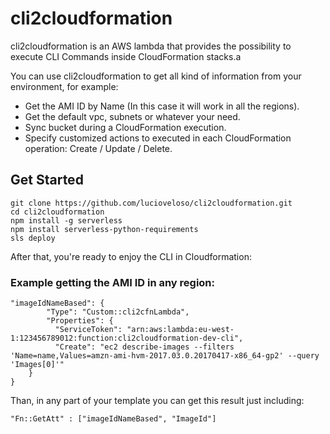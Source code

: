 # cli2cloudformation
cli2cloudformation is an AWS lambda that provides the possibility to execute CLI Commands inside CloudFormation stacks.a

You can use cli2cloudformation to get all kind of information from your environment, for example:
* Get the AMI ID by Name (In this case it will work in all the regions).
* Get the default vpc, subnets or whatever your need.
* Sync bucket during a CloudFormation execution.
* Specify customized actions to executed in each CloudFormation operation: Create / Update / Delete.

## Get Started

```
git clone https://github.com/lucioveloso/cli2cloudformation.git
cd cli2cloudformation
npm install -g serverless
npm install serverless-python-requirements
sls deploy
```

After that, you're ready to enjoy the CLI in Cloudformation:

### Example getting the AMI ID in any region:

```
"imageIdNameBased": {
        "Type": "Custom::cli2cfnLambda",
        "Properties": {
          "ServiceToken": "arn:aws:lambda:eu-west-1:123456789012:function:cli2cloudformation-dev-cli",
          "Create": "ec2 describe-images --filters 'Name=name,Values=amzn-ami-hvm-2017.03.0.20170417-x86_64-gp2' --query 'Images[0]'"
	}
}
```

Than, in any part of your template you can get this result just including:

```
"Fn::GetAtt" : ["imageIdNameBased", "ImageId"]
```
